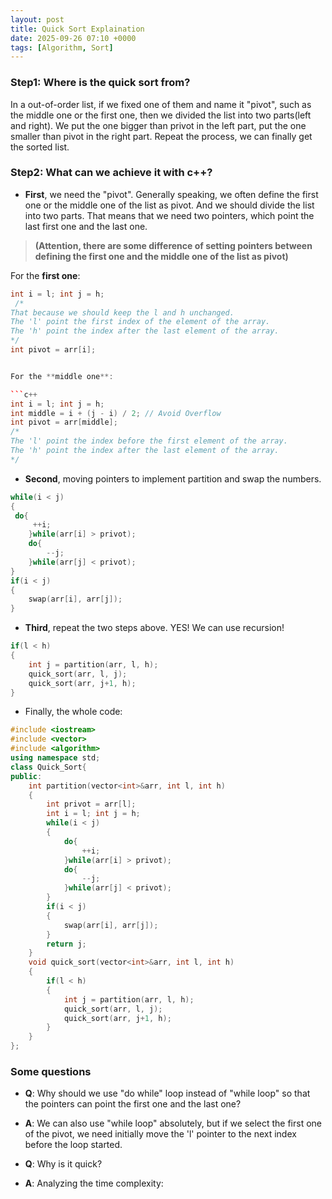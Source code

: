 ```yaml
---
layout: post
title: Quick Sort Explaination
date: 2025-09-26 07:10 +0000
tags: [Algorithm, Sort]
---
```

### **Step1: Where is the quick sort from?**

In a out-of-order list, if we fixed one of them and name it "pivot", such as the middle one or the first one, then we divided the list into two parts(left and right). We put the one bigger than privot in the left part, put the one smaller than pivot in the right part. Repeat the process, we can finally get the sorted list.

### **Step2: What can we achieve it with c++?**

- **First**, we need the "pivot". Generally speaking, we often define the first one or the middle one of the list as pivot. And we should divide the list into two parts. That means that we need two pointers, which point the last first one and the last one.

> **(Attention, there are some difference of setting pointers between defining the first one and the middle one of the list as pivot)**

For the **first one**:

```c++
int i = l; int j = h; 
 /* 
That because we should keep the l and h unchanged.
The 'l' point the first index of the element of the array. 
The 'h' point the index after the last element of the array.
*/
int pivot = arr[i];


For the **middle one**:

```c++
int i = l; int j = h;
int middle = i + (j - i) / 2; // Avoid Overflow
int pivot = arr[middle];
/*
The 'l' point the index before the first element of the array. 
The 'h' point the index after the last element of the array.
*/
```

- **Second**, moving pointers to implement partition and swap the numbers.

```c++
while(i < j)
{
 do{
     ++i;
    }while(arr[i] > privot);
    do{
        --j;
    }while(arr[j] < privot);
}
if(i < j)
{
    swap(arr[i], arr[j]);
}
```

- **Third**, repeat the two steps above. YES! We can use recursion!

```c++
if(l < h)
{
    int j = partition(arr, l, h);
    quick_sort(arr, l, j);
    quick_sort(arr, j+1, h);       
}
```

- Finally, the whole code:

```c++
#include <iostream>
#include <vector>
#include <algorithm>
using namespace std;
class Quick_Sort{
public:
    int partition(vector<int>&arr, int l, int h)
    {
        int privot = arr[l];
        int i = l; int j = h;
        while(i < j)
        {
            do{
                ++i;
            }while(arr[i] > privot);
            do{
                --j;
            }while(arr[j] < privot);
        }
        if(i < j)
        {
            swap(arr[i], arr[j]);
        }
        return j;
    }
    void quick_sort(vector<int>&arr, int l, int h)
    {
        if(l < h)
        {
            int j = partition(arr, l, h);
            quick_sort(arr, l, j);
            quick_sort(arr, j+1, h);       
        }
    }
};
```

### **Some questions**

- **Q**: Why should we use "do while" loop instead of "while loop" so that the pointers can point the first one and the last one?
- **A**: We can also use "while loop" absolutely, but if  we select the first one of the pivot, we need initially move the 'l' pointer to the next index before the loop started.

- **Q**: Why is it quick?
- **A**: Analyzing the time complexity:
